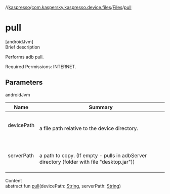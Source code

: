 //[kaspresso](../../index.md)/[com.kaspersky.kaspresso.device.files](../index.md)/[Files](index.md)/[pull](pull.md)



# pull  
[androidJvm]  
Brief description  




Performs adb pull.



Required Permissions: INTERNET.





## Parameters  
  
androidJvm  
  
|  Name|  Summary| 
|---|---|
| devicePath| <br><br>a file path relative to the device directory.<br><br>
| serverPath| <br><br>a path to copy. (If empty - pulls in adbServer directory (folder with file "desktop.jar"))<br><br>
  
  
Content  
abstract fun [pull](pull.md)(devicePath: [String](https://kotlinlang.org/api/latest/jvm/stdlib/kotlin/-string/index.html), serverPath: [String](https://kotlinlang.org/api/latest/jvm/stdlib/kotlin/-string/index.html))  



